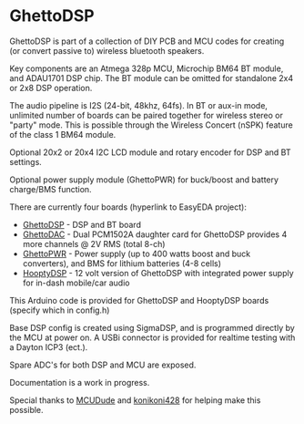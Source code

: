 # GhettoDSP
 
GhettoDSP is part of a collection of DIY PCB and MCU codes for creating (or convert passive to) wireless bluetooth speakers.

Key components are an Atmega 328p MCU, Microchip BM64 BT module, and ADAU1701 DSP chip.   The BT module can be omitted for standalone 2x4 or 2x8 DSP operation.

The audio pipeline is I2S (24-bit, 48khz, 64fs).   In BT or aux-in mode, unlimited number of boards can be paired together for wireless stereo or "party" mode.   This is possible through the Wireless Concert (nSPK) feature of the class 1 BM64 module.

Optional 20x2 or 20x4 I2C LCD module and rotary encoder for DSP and BT settings.

Optional power supply module (GhettoPWR) for buck/boost and battery charge/BMS function.

There are currently four boards (hyperlink to EasyEDA project):

* [GhettoDSP](https://oshwlab.com/k6rp/mega328p-adau1701_copy_copy_copy_copy_copy_copy_copy_copy_copy) - DSP and BT board
* [GhettoDAC](https://oshwlab.com/k6rp/ghettodac-0-1) - Dual PCM1502A daughter card for GhettoDSP provides 4 more channels @ 2V RMS (total 8-ch)
* [GhettoPWR](https://github.com/djamps/GhettoPWR) - Power supply (up to 400 watts boost and buck converters), and BMS for lithium batteries (4-8 cells)
* [HooptyDSP](https://oshwlab.com/k6rp/mega328p-adau1701_copy_copy_copy_copy_copy_copy_copy_copy) - 12 volt version of GhettoDSP with integrated power supply for in-dash mobile/car audio

This Arduino code is provided for GhettoDSP and HooptyDSP boards (specify which in config.h)

Base DSP config is created using SigmaDSP, and is programmed directly by the MCU at power on.  A USBi connector is provided for realtime testing with a Dayton ICP3 (ect.).  

Spare ADC's for both DSP and MCU are exposed.

Documentation is a work in progress.

Special thanks to [MCUDude](https://github.com/MCUdude/SigmaDSP) and [konikoni428](https://github.com/konikoni428/BM64_arduino) for helping make this possible.
